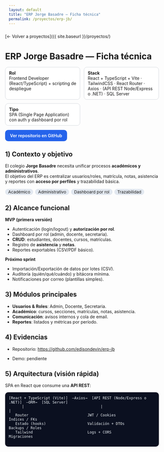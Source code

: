 ```yaml
---
layout: default
title: "ERP Jorge Basadre — Ficha técnica"
permalink: /proyectos/erp-jb/
---
```

<style>
  .page-header{
    background-image:
      linear-gradient(rgba(0,0,0,.55), rgba(0,0,0,.55)),
      url("https://www.udteschool.com/img/school-epr.jpg");
    background-size: cover;
    background-position: center;
    color:#fff !important;
  }
  .project-name,.project-tagline{color:#fff !important;}
  .meta{display:grid;grid-template-columns:repeat(auto-fit,minmax(240px,1fr));gap:12px;margin:12px 0}
  .meta>div{border:1px solid #d1d5db;border-radius:10px;padding:10px 12px;background:#fff}
  .badges span{display:inline-block;background:#e2e8f0;border-radius:999px;padding:2px 10px;margin:2px 6px 0 0;font-size:.85rem}
  .btn{display:inline-block;padding:10px 16px;border-radius:10px;background:#2563eb;color:#fff;text-decoration:none;font-weight:600}
  .btn:hover{filter:brightness(.95)}
  .muted{color:#4b5563}
  pre{background:#0b1020;color:#e6edf3;border-radius:10px;padding:12px;overflow:auto}
</style>

[← Volver a proyectos]({{ site.baseurl }}/proyectos/)

# ERP Jorge Basadre — Ficha técnica

<div class="meta">
  <div><strong>Rol</strong><br/>Frontend Developer (React/TypeScript) + scripting de despliegue</div>
  <div><strong>Stack</strong><br/>React + TypeScript + Vite · TailwindCSS · React Router · Axios · (API REST Node/Express o .NET) · SQL Server</div>
  <div><strong>Tipo</strong><br/>SPA (Single Page Application) con auth y dashboard por rol</div>
</div>

<p>
  <a class="btn" href="https://github.com/edisondevin/erp-jb" target="_blank" rel="noopener">Ver repositorio en GitHub</a>
</p>

## 1) Contexto y objetivo
El colegio **Jorge Basadre** necesita unificar procesos **académicos y administrativos**.  
El objetivo del ERP es centralizar usuarios/roles, matrícula, notas, asistencia y reportes con **acceso por perfiles** y trazabilidad básica.

<div class="badges">
  <span>Académico</span><span>Administrativo</span><span>Dashboard por rol</span><span>Trazabilidad</span>
</div>

## 2) Alcance funcional
**MVP (primera versión)**
- Autenticación (login/logout) y **autorización por rol**.
- Dashboard por rol (admin, docente, secretaria).
- **CRUD**: estudiantes, docentes, cursos, matrículas.
- Registro de **asistencia** y **notas**.
- Reportes exportables (CSV/PDF básico).

**Próximo sprint**
- Importación/Exportación de datos por lotes (CSV).
- Auditoría (quién/qué/cuándo) y bitácora mínima.
- Notificaciones por correo (plantillas simples).

## 3) Módulos principales
- **Usuarios & Roles**: Admin, Docente, Secretaria.
- **Académico**: cursos, secciones, matrículas, notas, asistencia.
- **Comunicación**: avisos internos y cola de email.
- **Reportes**: listados y métricas por período.
## 4) Evidencias
- Repositorio: https://github.com/edisondevin/erp-jb

- Demo: pendiente
## 5) Arquitectura (visión rápida)
SPA en React que consume una **API REST**:

```text
[React + TypeScript (Vite)]  —Axios→  [API REST (Node/Express o .NET)]  —ORM→  [SQL Server]
      |                                   |                                   |
   Router                           JWT / Cookies                        Índices / FKs
   Estado (hooks)                   Validación + DTOs                    Backups / Roles
   Tailwind                         Logs + CORS                          Migraciones
    
